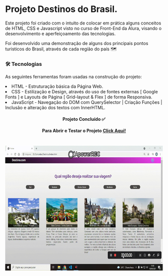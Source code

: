 # Projeto Destinos do Brasil.

<p> Este projeto foi criado com o intuito de colocar em prática alguns conceitos de HTML, CSS e Javascript visto no curso de Front-End da Alura, visando o desenvolvimento e aperfeiçoamento das tecnologias.</p>
<p> Foi desenvolvido uma demonstração de alguns dos principais pontos turisticos do Brasil, através de cada região do país 🗺 </p>

### 🛠 Tecnologias
As seguintes ferramentas foram usadas na construção do projeto:

  <li> HTML - Estruturação básica da Página Web.
  <li> CSS - Estilização e Design, através do uso de fontes externas [ Google Fonts ] e Layouts de Página [ Grid-layout & Flex ] de forma Responsiva.
  <li> JavaScript - Navegação do DOM com QuerySelector | Criação Funções | Inclusão e alteração dos textos com InnerHTML.


<h4 align="center"> 
   Projeto Concluído  ✅
</h4>
    <h4 align="center"> Para Abrir e Testar o Projeto <a href="https://mvmartin.github.io/destinos-Viagens/">  Click Aqui!</a>  </h4> 
    
    
<h1 align="center">
   <img src=https://github.com/mvmartin/destinos-Viagens/blob/main/assets/projetoFinalizadoGif.gif height="400px" /> 
  </h1>

 
